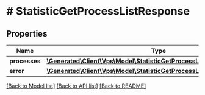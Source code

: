 # # StatisticGetProcessListResponse

## Properties

Name | Type | Description | Notes
------------ | ------------- | ------------- | -------------
**processes** | [**\Generated\Client\Vps\Model\StatisticGetProcessListResponseProcessList**](StatisticGetProcessListResponseProcessList.md) |  | [optional]
**error** | [**\Generated\Client\Vps\Model\StatisticGetProcessListResponseError**](StatisticGetProcessListResponseError.md) |  | [optional]

[[Back to Model list]](../../README.md#models) [[Back to API list]](../../README.md#endpoints) [[Back to README]](../../README.md)

